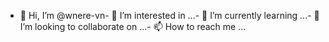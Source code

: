 - 👋 Hi, I’m @wnere-vn- 👀 I’m interested in ...- 🌱 I’m currently learning ...- 💞️ I’m looking to collaborate on ...- 📫 How to reach me ...<!---wnere-vn/wnere-vn is a ✨ special ✨ repository because its `README.md` (this file) appears on your GitHub profile.You can click the Preview link to take a look at your changes.--->
